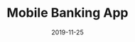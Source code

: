 ---
title: 'Mobile Banking App'
date: '2019-11-25'
category: "UI/UX Design"
client: false
featuredImage: "../images/mobile-banking-app.png"
sharebuttons: true
projectLink: "https://dribbble.com/shots/8514839-Mobile-Banking-App"
---